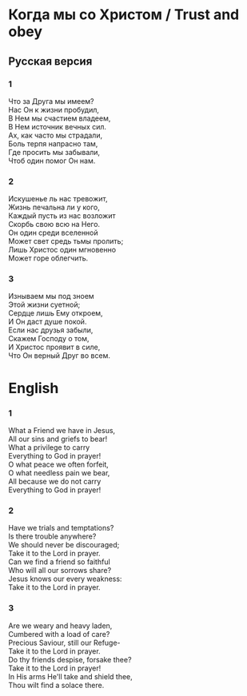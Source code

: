 # Когда мы со Христом / Trust and obey
## Русская версия  

### 1
Что за Друга мы имеем?  
Нас Он к жизни пробудил,  
В Нем мы счастием владеем,  
В Нем источник вечных сил.  
Ах, как часто мы страдали,  
Боль терпя напрасно там,  
Где просить мы забывали,  
Чтоб один помог Он нам.  

### 2
Искушенье ль нас тревожит,  
Жизнь печальна ли у кого,  
Каждый пусть из нас возложит  
Скорбь свою всю на Него.  
Он один среди вселенной  
Может свет средь тьмы пролить;  
Лишь Христос один мгновенно  
Может горе облегчить.  

### 3
Изнываем мы под зноем  
Этой жизни суетной;  
Сердце лишь Ему откроем,  
И Он даст душе покой.  
Если нас друзья забыли,  
Скажем Господу о том,  
И Христос проявит в силе,  
Что Он верный Друг во всем.  

# English  

### 1
What a Friend we have in Jesus,  
All our sins and griefs to bear!  
What a privilege to carry  
Everything to God in prayer!  
O what peace we often forfeit,  
O what needless pain we bear,  
All because we do not carry  
Everything to God in prayer!  

### 2
Have we trials and temptations?  
Is there trouble anywhere?  
We should never be discouraged;  
Take it to the Lord in prayer.  
Can we find a friend so faithful  
Who will all our sorrows share?  
Jesus knows our every weakness:  
Take it to the Lord in prayer.  

### 3
Are we weary and heavy laden,  
Cumbered with a load of care?  
Precious Saviour, still our Refuge-  
Take it to the Lord in prayer.  
Do thy friends despise, forsake thee?  
Take it to the Lord in prayer!  
In His arms He'll take and shield thee,  
Thou wilt find a solace there.  

